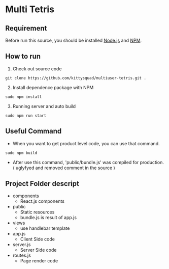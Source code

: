 # Multi Tetris

## Requirement

Before run this source, you should be installed [Node.js](https://nodejs.org/en/download/package-manager/) and [NPM](https://github.com/npm/npm).

## How to run

1. Check out source code
```
git clone https://github.com/kittysquad/multiuser-tetris.git .
```

2. Install dependence package with NPM
```
sudo npm install
```

3. Running server and auto build
```
sudo npm run start
```

## Useful Command

* When you want to get product level code, you can use that command. 
```
sudo npm build
```
* After use this command, 'public/bundle.js' was compiled for production. ( uglyfyed and removed comment in the source )

## Project Folder descript

- components
	- React.js components
- public
	- Static resources
	- bundle.js is result of app.js
- views
	- use handlebar template
- app.js
	- Client Side code
- server.js
	- Server Side code
- routes.js
	- Page render code